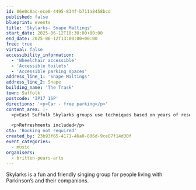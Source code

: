 ```yaml
---
id: 06e0c8ac-ece0-4495-834f-b711a8458bcd
published: false
blueprint: events
title: 'Skylarks- Snape Maltings'
start_date: 2025-06-12T10:30:00+00:00
end_date: 2025-06-12T13:00:00+00:00
free: true
virtual: false
accessibility_information:
  - 'Wheelchair accessible'
  - 'Accessible toilets'
  - 'Accessible parking spaces'
address_line_1: 'Snape Maltings'
address_line_2: Snape
building_name: 'The Trask'
town: Suffolk
postcode: 'IP17 1SP'
directions: '<p>Car - free parking</p>'
content_area: |-
  <p>East Suffolk Skylarks groups use techniques based on years of research to help those with Parkinson’s to maintain or improve their psychological and physical wellbeing through taking part in regular singing activity.</p>

  <p>Refreshments included</p>
cta: 'Booking not required'
created_by: 23b93f65-4171-46a0-806d-9ce87f14d30f
event_categories:
  - music
organisers:
  - britten-pears-arts
---
```

Skylarks is a fun and friendly singing group for people living with Parkinson’s and their companions.